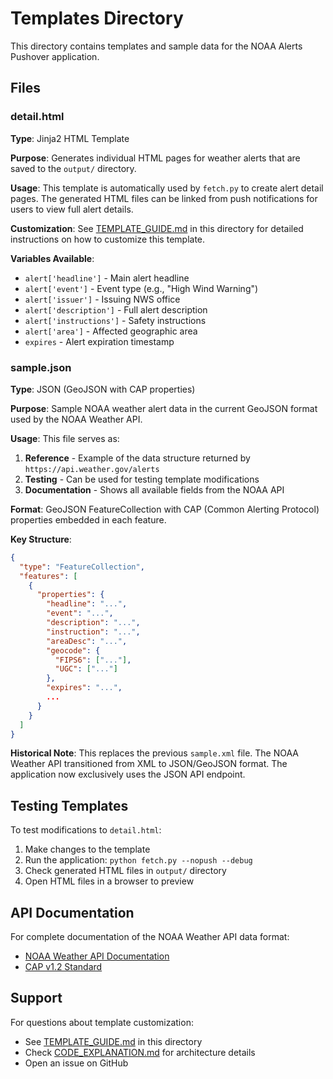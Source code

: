 # Templates Directory

This directory contains templates and sample data for the NOAA Alerts Pushover application.

## Files

### detail.html
**Type**: Jinja2 HTML Template

**Purpose**: Generates individual HTML pages for weather alerts that are saved to the `output/` directory.

**Usage**: This template is automatically used by `fetch.py` to create alert detail pages. The generated HTML files can be linked from push notifications for users to view full alert details.

**Customization**: See [TEMPLATE_GUIDE.md](TEMPLATE_GUIDE.md) in this directory for detailed instructions on how to customize this template.

**Variables Available**:
- `alert['headline']` - Main alert headline
- `alert['event']` - Event type (e.g., "High Wind Warning")
- `alert['issuer']` - Issuing NWS office
- `alert['description']` - Full alert description
- `alert['instructions']` - Safety instructions
- `alert['area']` - Affected geographic area
- `expires` - Alert expiration timestamp

### sample.json
**Type**: JSON (GeoJSON with CAP properties)

**Purpose**: Sample NOAA weather alert data in the current GeoJSON format used by the NOAA Weather API.

**Usage**: This file serves as:
1. **Reference** - Example of the data structure returned by `https://api.weather.gov/alerts`
2. **Testing** - Can be used for testing template modifications
3. **Documentation** - Shows all available fields from the NOAA API

**Format**: GeoJSON FeatureCollection with CAP (Common Alerting Protocol) properties embedded in each feature.

**Key Structure**:
```json
{
  "type": "FeatureCollection",
  "features": [
    {
      "properties": {
        "headline": "...",
        "event": "...",
        "description": "...",
        "instruction": "...",
        "areaDesc": "...",
        "geocode": {
          "FIPS6": ["..."],
          "UGC": ["..."]
        },
        "expires": "...",
        ...
      }
    }
  ]
}
```

**Historical Note**: This replaces the previous `sample.xml` file. The NOAA Weather API transitioned from XML to JSON/GeoJSON format. The application now exclusively uses the JSON API endpoint.

## Testing Templates

To test modifications to `detail.html`:

1. Make changes to the template
2. Run the application: `python fetch.py --nopush --debug`
3. Check generated HTML files in `output/` directory
4. Open HTML files in a browser to preview

## API Documentation

For complete documentation of the NOAA Weather API data format:
- [NOAA Weather API Documentation](https://www.weather.gov/documentation/services-web-api)
- [CAP v1.2 Standard](http://docs.oasis-open.org/emergency/cap/v1.2/)

## Support

For questions about template customization:
- See [TEMPLATE_GUIDE.md](TEMPLATE_GUIDE.md) in this directory
- Check [CODE_EXPLANATION.md](../CODE_EXPLANATION.md) for architecture details
- Open an issue on GitHub

